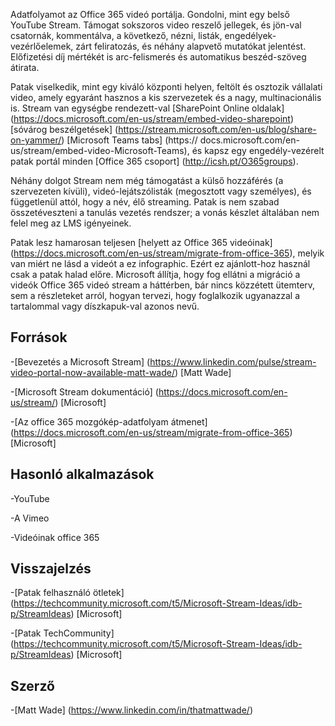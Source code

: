 

Adatfolyamot az Office 365 videó portálja. Gondolni, mint egy belső YouTube Stream. Támogat sokszoros video reszelő jellegek, és jön-val csatornák, kommentálva, a következő, nézni, listák, engedélyek-vezérlőelemek, zárt feliratozás, és néhány alapvető mutatókat jelentést. Előfizetési díj mértékét is arc-felismerés és automatikus beszéd-szöveg átirata.

Patak viselkedik, mint egy kiváló központi helyen, feltölt és osztozik vállalati video, amely egyaránt hasznos a kis szervezetek és a nagy, multinacionális is. Stream van egységbe rendezett-val [SharePoint Online oldalak] (https://docs.microsoft.com/en-us/stream/embed-video-sharepoint) [sóvárog beszélgetések] (https://stream.microsoft.com/en-us/blog/share-on-yammer/) [Microsoft Teams tabs] (https:// docs.microsoft.com/en-us/stream/embed-video-Microsoft-Teams), és kapsz egy engedély-vezérelt patak portál minden [Office 365 csoport] (http://icsh.pt/O365groups).

Néhány dolgot Stream nem még támogatást a külső hozzáférés (a szervezeten kívüli), videó-lejátszólisták (megosztott vagy személyes), és függetlenül attól, hogy a név, élő streaming. Patak is nem szabad összetéveszteni a tanulás vezetés rendszer; a vonás készlet általában nem felel meg az LMS igényeinek.

Patak lesz hamarosan teljesen [helyett az Office 365 videóinak] (https://docs.microsoft.com/en-us/stream/migrate-from-office-365), melyik van miért ne lásd a videót a ez infographic. Ezért ez ajánlott-hoz használ csak a patak halad előre. Microsoft állítja, hogy fog ellátni a migráció a videók Office 365 videó stream a háttérben, bár nincs közzétett ütemterv, sem a részleteket arról, hogyan tervezi, hogy foglalkozik ugyanazzal a tartalommal vagy díszkapuk-val azonos nevű.

Források
---------

-[Bevezetés a Microsoft Stream] (https://www.linkedin.com/pulse/stream-video-portal-now-available-matt-wade/)
    \[Matt Wade\]

-[Microsoft Stream dokumentáció] (https://docs.microsoft.com/en-us/stream/)
    \[Microsoft\]

-[Az office 365 mozgókép-adatfolyam átmenet] (https://docs.microsoft.com/en-us/stream/migrate-from-office-365)
    \[Microsoft\]

Hasonló alkalmazások
--------------------

-YouTube

-A Vimeo

-Videóinak office 365

Visszajelzés
---------

-[Patak felhasználó ötletek] (https://techcommunity.microsoft.com/t5/Microsoft-Stream-Ideas/idb-p/StreamIdeas)
    \[Microsoft\]

-[Patak TechCommunity] (https://techcommunity.microsoft.com/t5/Microsoft-Stream-Ideas/idb-p/StreamIdeas)
    \[Microsoft\]

Szerző
---------

-[Matt Wade] (https://www.linkedin.com/in/thatmattwade/)

